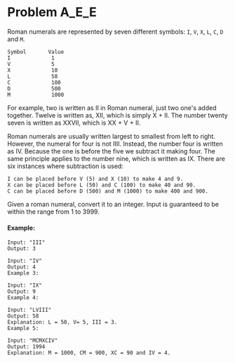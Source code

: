 # Problem A_E_E

Roman numerals are represented by seven different symbols: `I`, `V`, `X`, `L`, `C`, `D` and `M`.
```
Symbol       Value
I             1
V             5
X             10
L             50
C             100
D             500
M             1000
```

For example, two is written as II in Roman numeral, just two one's added together.
Twelve is written as, XII, which is simply X + II. The number twenty seven is written as XXVII, which is XX + V + II.

Roman numerals are usually written largest to smallest from left to right. 
However, the numeral for four is not IIII. Instead, the number four is written as IV.
Because the one is before the five we subtract it making four. The same principle applies to the number nine, which is written as IX. There are six instances where subtraction is used:
```
I can be placed before V (5) and X (10) to make 4 and 9. 
X can be placed before L (50) and C (100) to make 40 and 90. 
C can be placed before D (500) and M (1000) to make 400 and 900.
```

Given a roman numeral, convert it to an integer. Input is guaranteed to be within the range from 1 to 3999.

#### Example:
```
Input: "III"
Output: 3
```
```
Input: "IV"
Output: 4
Example 3:
```
```
Input: "IX"
Output: 9
Example 4:
```
```
Input: "LVIII"
Output: 58
Explanation: L = 50, V= 5, III = 3.
Example 5:
```
```
Input: "MCMXCIV"
Output: 1994
Explanation: M = 1000, CM = 900, XC = 90 and IV = 4.
```
